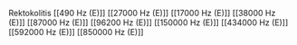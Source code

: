 Rektokolitis
[[490 Hz (E)]]
[[27000 Hz (E)]]
[[17000 Hz (E)]]
[[38000 Hz (E)]]
[[87000 Hz (E)]]
[[96200 Hz (E)]]
[[150000 Hz (E)]]
[[434000 Hz (E)]]
[[592000 Hz (E)]]
[[850000 Hz (E)]]